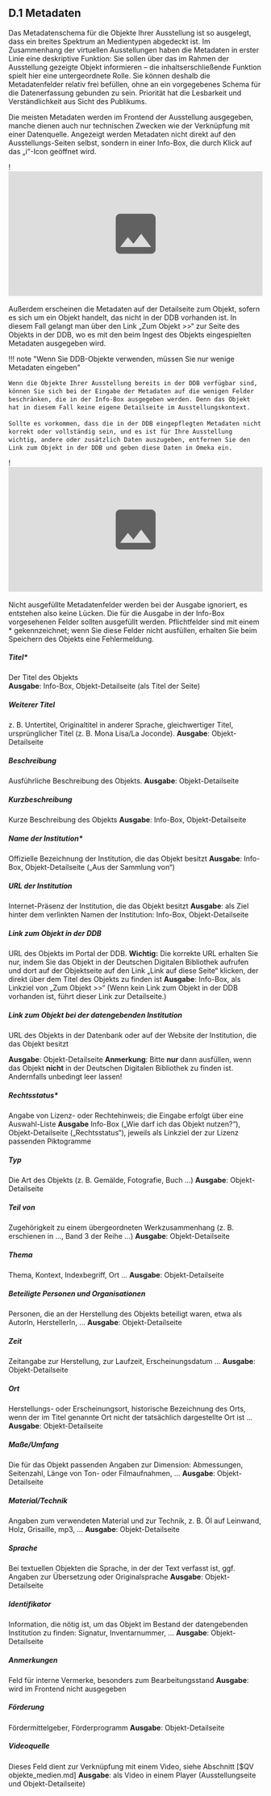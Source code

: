 ## D.1 Metadaten

Das Metadatenschema für die Objekte Ihrer Ausstellung ist so ausgelegt, dass ein breites Spektrum an Medientypen abgedeckt ist. Im Zusammenhang der virtuellen Ausstellungen haben die Metadaten in erster Linie eine deskriptive Funktion: Sie sollen über das im Rahmen der Ausstellung gezeigte Objekt informieren – die inhaltserschließende Funktion spielt hier eine untergeordnete Rolle. Sie können deshalb die Metadatenfelder relativ frei befüllen, ohne an ein vorgegebenes Schema für die Datenerfassung gebunden zu sein. Priorität hat die Lesbarkeit und Verständlichkeit aus Sicht des Publikums.

Die meisten Metadaten werden im Frontend der Ausstellung ausgegeben, manche dienen auch nur technischen Zwecken wie der Verknüpfung mit einer Datenquelle. Angezeigt werden Metadaten nicht direkt auf den Ausstellungs-Seiten selbst, sondern in einer Info-Box, die durch Klick auf das „i“-Icon geöffnet wird. 

!![Abb. D.1-1 – Infobox mit Metadaten zu einem Objekt][D-1_1]

Außerdem erscheinen die Metadaten auf der Detailseite zum Objekt, sofern es sich um ein Objekt handelt, das nicht in der DDB vorhanden ist. In diesem Fall gelangt man über den Link „Zum Objekt >>“ zur Seite des Objekts in der DDB, wo es mit den beim Ingest des Objekts eingespielten Metadaten ausgegeben wird.

!!! note "Wenn Sie DDB-Objekte verwenden, müssen Sie nur wenige Metadaten eingeben"

    Wenn die Objekte Ihrer Ausstellung bereits in der DDB verfügbar sind, können Sie sich bei der Eingabe der Metadaten auf die wenigen Felder beschränken, die in der Info-Box ausgegeben werden. Denn das Objekt hat in diesem Fall keine eigene Detailseite im Ausstellungskontext.

    Sollte es vorkommen, dass die in der DDB eingepflegten Metadaten nicht korrekt oder vollständig sein, und es ist für Ihre Ausstellung wichtig, andere oder zusätzlich Daten auszugeben, entfernen Sie den Link zum Objekt in der DDB und geben diese Daten in Omeka ein.

!![Abb. D.1-2 – Detailseite zu einem Objekt mit Metadatenausgabe][D-1_2]

Nicht ausgefüllte Metadatenfelder werden bei der Ausgabe ignoriert, es entstehen also keine Lücken. Die für die Ausgabe in der Info-Box vorgesehenen Felder sollten ausgefüllt werden. Pflichtfelder sind mit einem * gekennzeichnet; wenn Sie diese Felder nicht ausfüllen, erhalten Sie beim Speichern des Objekts eine Fehlermeldung.

##### Titel*

Der Titel des Objekts  
**Ausgabe**: Info-Box, Objekt-Detailseite (als Titel der Seite)

##### Weiterer Titel

z. B. Untertitel, Originaltitel in anderer Sprache, gleichwertiger Titel, ursprünglicher Titel (z. B. Mona Lisa/La Joconde).
**Ausgabe**: Objekt-Detailseite

##### Beschreibung

Ausführliche Beschreibung des Objekts.
**Ausgabe**: Objekt-Detailseite

##### Kurzbeschreibung

Kurze Beschreibung des Objekts
**Ausgabe**: Info-Box, Objekt-Detailseite

##### Name der Institution*

Offizielle Bezeichnung der Institution, die das Objekt besitzt
**Ausgabe**: Info-Box, Objekt-Detailseite („Aus der Sammlung von“)

##### URL der Institution

Internet-Präsenz der Institution, die das Objekt besitzt
**Ausgabe**: als Ziel hinter dem verlinkten Namen der Institution: Info-Box, Objekt-Detailseite

##### Link zum Objekt in der DDB

URL des Objekts im Portal der DDB. **Wichtig:** Die korrekte URL erhalten Sie nur, indem Sie das Objekt in der Deutschen Digitalen Bibliothek aufrufen und dort auf der Objektseite auf den Link „Link auf diese Seite“ klicken, der direkt über dem Titel des Objekts zu finden ist
**Ausgabe**: Info-Box, als Linkziel von „Zum Objekt >>“ (Wenn kein Link zum Objekt in der DDB vorhanden ist, führt dieser Link zur Detailseite.)

##### Link zum Objekt bei der datengebenden Institution

URL des Objekts in der Datenbank oder auf der Website der Institution, die das Objekt besitzt

**Ausgabe**: Objekt-Detailseite 
**Anmerkung**: Bitte **nur** dann ausfüllen, wenn das Objekt **nicht** in der Deutschen Digitalen Bibliothek zu finden ist. Andernfalls unbedingt leer lassen!

##### Rechtsstatus*

Angabe von Lizenz- oder Rechtehinweis; die Eingabe erfolgt über eine Auswahl-Liste
**Ausgabe** Info-Box („Wie darf ich das Objekt nutzen?“), Objekt-Detailseite („Rechtsstatus“), jeweils als Linkziel der zur Lizenz passenden Piktogramme

##### Typ

Die Art des Objekts (z. B. Gemälde, Fotografie, Buch ...)
**Ausgabe**: Objekt-Detailseite  

##### Teil von

Zugehörigkeit zu einem übergeordneten Werkzusammenhang (z. B. erschienen in ..., Band 3 der Reihe ...)
**Ausgabe**: Objekt-Detailseite

##### Thema

Thema, Kontext, Indexbegriff, Ort ...
**Ausgabe**: Objekt-Detailseite

##### Beteiligte Personen und Organisationen

Personen, die an der Herstellung des Objekts beteiligt waren, etwa als AutorIn, HerstellerIn, ...
**Ausgabe**: Objekt-Detailseite

##### Zeit

Zeitangabe zur Herstellung, zur Laufzeit, Erscheinungsdatum ...
**Ausgabe**: Objekt-Detailseite

##### Ort

Herstellungs- oder Erscheinungsort, historische Bezeichnung des Orts, wenn der im Titel genannte Ort nicht der tatsächlich dargestellte Ort ist ...
**Ausgabe**: Objekt-Detailseite

##### Maße/Umfang

Die für das Objekt passenden Angaben zur Dimension: Abmessungen, Seitenzahl, Länge von Ton- oder Filmaufnahmen, ...
**Ausgabe**: Objekt-Detailseite

##### Material/Technik

Angaben zum verwendeten Material und zur Technik, z. B. Öl auf Leinwand, Holz, Grisaille, mp3, ...
**Ausgabe**: Objekt-Detailseite

##### Sprache

Bei textuellen Objekten die Sprache, in der der Text verfasst ist, ggf. Angaben zur Übersetzung oder Originalsprache
**Ausgabe**: Objekt-Detailseite

##### Identifikator

Information, die nötig ist, um das Objekt im Bestand der datengebenden Institution zu finden: Signatur, Inventarnummer, ...
**Ausgabe**: Objekt-Detailseite

##### Anmerkungen

Feld für interne Vermerke, besonders zum Bearbeitungsstand
**Ausgabe**: wird im Frontend nicht ausgegeben

##### Förderung

Fördermittelgeber, Förderprogramm
**Ausgabe**: Objekt-Detailseite

##### Videoquelle

Dieses Feld dient zur Verknüpfung mit einem Video, siehe Abschnitt [$QV objekte_medien.md]
**Ausgabe**: als Video in einem Player (Ausstellungseite und Objekt-Detailseite)

[D-1_1]: img/D-1_1.jpg "Abb. D.1-1 – Infobox mit Metadaten zu einem Objekt"
[D-1_2]: img/C-1_2.jpg "Abb. D.1-2 – Detailseite zu einem Objekt mit Metadatenausgabe"